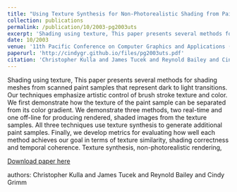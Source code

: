 ```yaml
---
title: "Using Texture Synthesis for Non-Photorealistic Shading from Paint Samples"
collection: publications
permalink: /publication/10/2003-pg2003uts
excerpt: 'Shading using texture, This paper presents several methods for shading meshes from scanned paint samples that represent dark to light transitions. Our techniques emphasize artistic control of brush stroke texture and color. We first demonstrate how the texture of the paint sample can be separated from its color gradient. We demonstrate three methods,  two real-time and one off-line for producing rendered,  shaded images from the texture samples. All three techniques use texture synthesis to generate additional paint samples. Finally,  we develop metrics for evaluating how well each method achieves our goal in terms of texture similarity,  shading correctness and temporal coherence. Texture synthesis,  non-photorealistic rendering, '
date: 10/2003
venue: '11th Pacific Conference on Computer Graphics and Applications (Pacific Graphics)'
paperurl: 'http://cindygr.github.io/files/pg2003uts.pdf'
citation: 'Christopher Kulla and James Tucek and Reynold Bailey and Cindy Grimm'
---
```

Shading using texture, This paper presents several methods for shading meshes from scanned paint samples that represent dark to light transitions. Our techniques emphasize artistic control of brush stroke texture and color. We first demonstrate how the texture of the paint sample can be separated from its color gradient. We demonstrate three methods,  two real-time and one off-line for producing rendered,  shaded images from the texture samples. All three techniques use texture synthesis to generate additional paint samples. Finally,  we develop metrics for evaluating how well each method achieves our goal in terms of texture similarity,  shading correctness and temporal coherence. Texture synthesis,  non-photorealistic rendering, 

[Download paper here](http://cindygr.github.io/files/pg2003uts.pdf)

authors: Christopher Kulla and James Tucek and Reynold Bailey and Cindy Grimm
